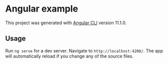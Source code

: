 # Angular example

This project was generated with [Angular CLI](https://github.com/angular/angular-cli) version 11.1.0.

Usage
--------------

Run `ng serve` for a dev server. Navigate to `http://localhost:4200/`. The app will automatically reload if you change any of the source files.
